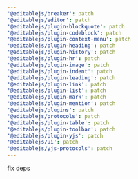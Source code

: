 ```yaml
---
'@editablejs/breaker': patch
'@editablejs/editor': patch
'@editablejs/plugin-blockquote': patch
'@editablejs/plugin-codeblock': patch
'@editablejs/plugin-context-menu': patch
'@editablejs/plugin-heading': patch
'@editablejs/plugin-history': patch
'@editablejs/plugin-hr': patch
'@editablejs/plugin-image': patch
'@editablejs/plugin-indent': patch
'@editablejs/plugin-leading': patch
'@editablejs/plugin-link': patch
'@editablejs/plugin-list': patch
'@editablejs/plugin-mark': patch
'@editablejs/plugin-mention': patch
'@editablejs/plugins': patch
'@editablejs/protocols': patch
'@editablejs/plugin-table': patch
'@editablejs/plugin-toolbar': patch
'@editablejs/plugin-yjs': patch
'@editablejs/ui': patch
'@editablejs/yjs-protocols': patch
---
```


fix deps
